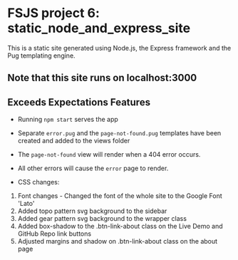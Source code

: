 # FSJS project 6: static_node_and_express_site
This is a static site generated using Node.js, the Express framework and the Pug templating engine. 

## Note that this site runs on localhost:3000

## Exceeds Expectations Features

* Running `npm start` serves the app

* Separate `error.pug` and the `page-not-found.pug` templates have been created and added to the views folder

* The `page-not-found` view will render when a 404 error occurs.
* All other errors will cause the `error` page to render.

* CSS changes:
1. Font changes - Changed the font of the whole site to the Google Font 'Lato'
2. Added topo pattern svg background to the sidebar
3. Added gear pattern svg background to the wrapper class
4. Added box-shadow to the .btn-link-about class on the Live Demo and GitHub Repo link buttons 
5. Adjusted margins and shadow on .btn-link-about class on the about page